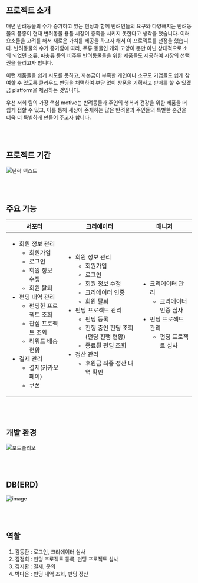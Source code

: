 <h2>프로젝트 소개</h2>
<p>매년 반려동물의 수가 증가하고 있는 현상과 함께 반려인들의 요구와 다양해지는 반려동물의 품종이 현재 변려동물 용품 시장이 충족을 시키지 못한다고 생각을 했습니다. 이러 요소들을 고려를 해서 새로운 가치를 제공을 하고자 해서 이 프로젝트를 선정을 했습니다. 반려동물의 수가 증가함에 따라, 주류 동물인 개와 고양이 뿐만 아닌 상대적으로 소외 되었던 조류, 파충류 등의 비주류 반려동물들을 위한 제품들도 제공하여 시장의 선택권을 늘리고자 합니다.</p>
<p>이런 제품들을 쉽게 시도를 못하고, 자본금이 부족한 개인이나 소규모 기업들도 쉽게 참여할 수 있도록 클라우드 펀딩을 채택하여 부담 없이 상품을 기획하고 판매를 할 수 있겠금 platform을 제공하는 것입니다.</p>
<p>우선 저희 팀의 가장 핵심 motive는 반려동물과 주인의 행복과 건강을 위한 제품을 더 쉽게 접할 수 있고, 이를 통해 세상에 존재하는 많은 반려물과 주인들의 특별한 순간을 더욱 더 특별하게 만들어 주고자 합니다.</p>

<br></br>
<h2>프로젝트 기간</h2>

![단락 텍스트](https://github.com/daeun100299/SemiProject_Companimal/assets/153487628/193eb5c0-2369-4562-92b8-ea0ac8bf6d86)


<br></br>
<h2>주요 기능</h2>

|서포터|크리에이터|매니저|
|--|--|--|
|<ul><li>회원 정보 관리<ul><li>회원가입</li><li>로그인</li><li>회원 정보 수정</li><li>회원 탈퇴</li></ul></li><li>펀딩 내역 관리<ul><li>펀딩한 프로젝트 조회</li><li>관심 프로젝트 조회</li><li>리워드 배송 현황</li></ul></li><li>결제 관리<ul><li>결제(카카오페이)</li><li>쿠폰</li></ul></li></ul>|<ul><li>회원 정보 관리<ul><li>회원가입</li><li>로그인</li><li>회원 정보 수정</li><li>크리에이터 인증</li><li>회원 탈퇴</li></ul></li><li>펀딩 프로젝트 관리<ul><li>펀딩 등록</li><li>진행 중인 펀딩 조회(펀딩 진행 현황)</li><li>종료된 펀딩 조회</li></ul></li><li>정산 관리<ul><li>후원금 최종 정산 내역 확인</li></ul></li></ul>|<ul><li>크리에이터 관리<ul><li>크리에이터 인증 심사</li></ul></li><li>펀딩 프로젝트 관리<ul><li>펀딩 프로젝트 심사</li></ul></li></ul>|

<br></br>
<h2>개발 환경</h2>

![포트폴리오](https://github.com/daeun100299/SemiProject_Companimal/assets/153487628/2e2b8691-59d4-4f03-bbd2-b833b8cc16be)

<br></br>
<h2>DB(ERD)</h2>

![image](https://github.com/daeun100299/SemiProject_Companimal/assets/153487628/5b8879de-9054-444f-8287-0153c04a7b18)

<br></br>
<h2>역할</h2>
<ol>
  <li>김동환 : 로그인, 크리에이터 심사</li>
  <li>김정희 : 펀딩 프로젝트 등록, 펀딩 프로젝트 심사</li>
  <li>김지환 : 결제, 문의</li>
  <li>박다은 : 펀딩 내역 조회, 펀딩 정산</li>
</ol>
